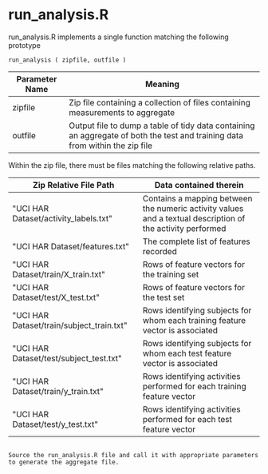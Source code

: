 run_analysis.R
==============

run_analysis.R implements a single function matching the following prototype

```
run_analysis ( zipfile, outfile )
```
Parameter Name | Meaning
---------------|--------
zipfile | Zip file containing a collection of files containing measurements to aggregate
outfile | Output file to dump a table of tidy data containing an aggregate of both the test and training data from within the zip file


Within the zip file, there must be files matching the following relative paths.

Zip Relative File Path | Data contained therein
-----------------------|--------------
"UCI HAR Dataset/activity_labels.txt" | Contains a mapping between the numeric activity values and a textual description of the activity performed
"UCI HAR Dataset/features.txt" | The complete list of features recorded
"UCI HAR Dataset/train/X_train.txt" | Rows of feature vectors for the training set
"UCI HAR Dataset/test/X_test.txt" | Rows of feature vectors for the test set
"UCI HAR Dataset/train/subject_train.txt" | Rows identifying subjects for whom each training feature vector is associated
"UCI HAR Dataset/test/subject_test.txt" | Rows identifying subjects for whom each test feature vector is associated
"UCI HAR Dataset/train/y_train.txt" | Rows identifying activities performed for each training feature vector
"UCI HAR Dataset/test/y_test.txt"| Rows identifying activities performed for each test feature vector
```

Source the run_analysis.R file and call it with appropriate parameters to generate the aggregate file.
